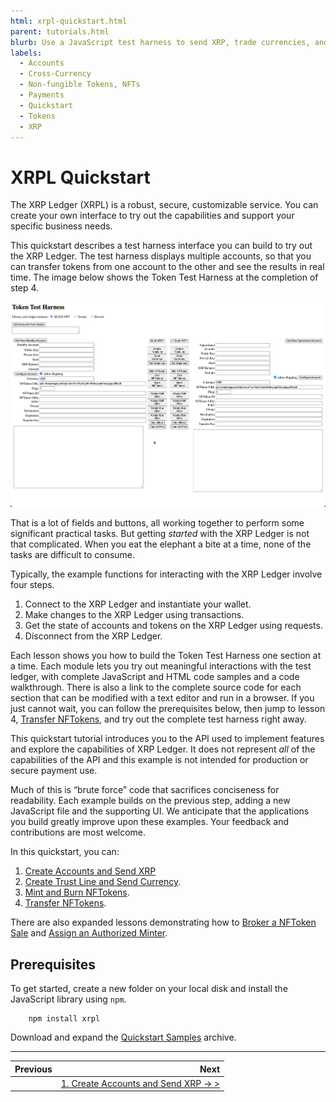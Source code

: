 ```yaml
---
html: xrpl-quickstart.html
parent: tutorials.html
blurb: Use a JavaScript test harness to send XRP, trade currencies, and mint and trade NFTokens.
labels:
  - Accounts
  - Cross-Currency
  - Non-fungible Tokens, NFTs
  - Payments
  - Quickstart
  - Tokens
  - XRP
---
```

# XRPL Quickstart

The XRP Ledger (XRPL) is a robust, secure, customizable service. You can create your own interface to try out the capabilities and support your specific business needs.

This quickstart describes a test harness interface you can build to try out the XRP Ledger. The test harness displays multiple accounts, so that you can transfer tokens from one account to the other and see the results in real time. The image below shows the Token Test Harness at the completion of step 4.

![Quickstart Tutorial Window](img/quickstart1.png)

That is a lot of fields and buttons, all working together to perform some significant practical tasks. But getting _started_ with the XRP Ledger is not that complicated. When you eat the elephant a bite at a time, none of the tasks are difficult to consume.

Typically, the example functions for interacting with the XRP Ledger involve four steps.

1. Connect to the XRP Ledger and instantiate your wallet.
2. Make changes to the XRP Ledger using transactions.
3. Get the state of accounts and tokens on the XRP Ledger using requests.
4. Disconnect from the XRP Ledger.

Each lesson shows you how to build the Token Test Harness one section at a time. Each module lets you try out meaningful interactions with the test ledger, with complete JavaScript and HTML code samples and a code walkthrough. There is also a link to the complete source code for each section that can be modified with a text editor and run in a browser. If you just cannot wait, you can follow the prerequisites below, then jump to lesson 4, [Transfer NFTokens](transfer-nftokens.html), and try out the complete test harness right away.

This quickstart tutorial introduces you to the API used to implement features and explore the capabilities of XRP Ledger. It does not represent *all* of the capabilities of the API and this example is not intended for production or secure payment use.

Much of this is “brute force” code that sacrifices conciseness for readability. Each example builds on the previous step, adding a new JavaScript file and the supporting UI. We anticipate that the applications you build greatly improve upon these examples. Your feedback and contributions are most welcome.

In this quickstart, you can:

1. [Create Accounts and Send XRP](create-accounts-send-xrp.html)
2. [Create Trust Line and Send Currency](create-trustline-send-currency.html).
3. [Mint and Burn NFTokens](mint-and-burn-nftokens.html).
4. [Transfer NFTokens](transfer-nftokens.html).

There are also expanded lessons demonstrating how to [Broker a NFToken Sale](broker-sale.html) and [Assign an Authorized Minter](authorize-minter.html).


## Prerequisites

To get started, create a new folder on your local disk and install the JavaScript library using `npm`.


```
    npm install xrpl
```


Download and expand the [Quickstart Samples](https://github.com/XRPLF/xrpl-dev-portal/tree/master/content/_code-samples/quickstart/js/quickstart.zip) archive.

---

| Previous      | Next                                                             |
| :---          |                                                             ---: |
|               | [1. Create Accounts and Send XRP → >](create-accounts-send-xrp.html) |

